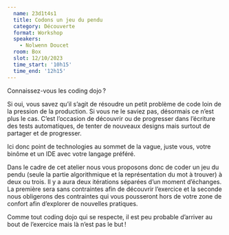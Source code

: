 ```yaml
---
  name: 23d1t4s1
  title: Codons un jeu du pendu
  category: Découverte
  format: Workshop
  speakers: 
    - Nolwenn Doucet
  room: Box
  slot: 12/10/2023
  time_start: '10h15'
  time_end: '12h15'
---
```

Connaissez-vous les coding dojo ?

Si oui, vous savez qu’il s’agit de résoudre un petit problème de code loin de la pression de la production. Si vous ne le saviez pas, désormais ce n’est plus le cas. C’est l’occasion de découvrir ou de progresser dans l’écriture des tests automatiques, de tenter de nouveaux designs mais surtout de partager et de progresser.

Ici donc point de technologies au sommet de la vague, juste vous, votre binôme et un IDE avec votre langage préféré.

Dans le cadre de cet atelier nous vous proposons donc de coder un jeu du pendu (seule la partie algorithmique et la représentation du mot à trouver) à deux ou trois. Il y a aura deux itérations séparées d’un moment d’échanges. La première sera sans contraintes afin de découvrir l’exercice et la seconde nous obligerons des contraintes qui vous pousseront hors de votre zone de confort afin d’explorer de nouvelles pratiques.

Comme tout coding dojo qui se respecte, il est peu probable d’arriver au bout de l’exercice mais là n’est pas le but !
